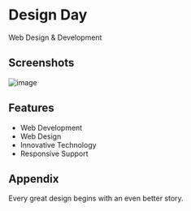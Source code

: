 
# Design Day

Web Design & Development



## Screenshots

![image](https://github.com/Jatinsingal/Design_Day/assets/139496024/0c32fb60-f780-40ee-8273-d2a3864fd957)




## Features

- Web Development
- Web Design
- Innovative Technology
- Responsive Support

## Appendix

Every great design begins with
an even better story.
